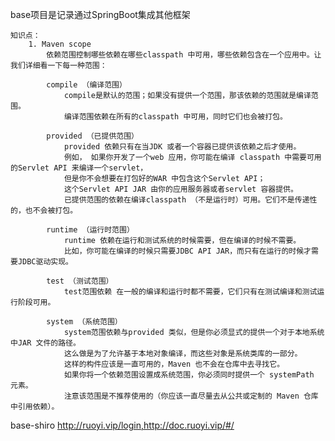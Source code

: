base项目是记录通过SpringBoot集成其他框架
	
	知识点：
		1. Maven scope 
			依赖范围控制哪些依赖在哪些classpath 中可用，哪些依赖包含在一个应用中。让我们详细看一下每一种范围：
			
			compile （编译范围）
				compile是默认的范围；如果没有提供一个范围，那该依赖的范围就是编译范围。
				编译范围依赖在所有的classpath 中可用，同时它们也会被打包。
			
			provided （已提供范围）
				provided 依赖只有在当JDK 或者一个容器已提供该依赖之后才使用。
				例如， 如果你开发了一个web 应用，你可能在编译 classpath 中需要可用的Servlet API 来编译一个servlet，
				但是你不会想要在打包好的WAR 中包含这个Servlet API；
				这个Servlet API JAR 由你的应用服务器或者servlet 容器提供。
				已提供范围的依赖在编译classpath （不是运行时）可用。它们不是传递性的，也不会被打包。

			runtime （运行时范围）
				runtime 依赖在运行和测试系统的时候需要，但在编译的时候不需要。
				比如，你可能在编译的时候只需要JDBC API JAR，而只有在运行的时候才需要JDBC驱动实现。

			test （测试范围）
				test范围依赖 在一般的编译和运行时都不需要，它们只有在测试编译和测试运行阶段可用。

			system （系统范围）
				system范围依赖与provided 类似，但是你必须显式的提供一个对于本地系统中JAR 文件的路径。
				这么做是为了允许基于本地对象编译，而这些对象是系统类库的一部分。
				这样的构件应该是一直可用的，Maven 也不会在仓库中去寻找它。
				如果你将一个依赖范围设置成系统范围，你必须同时提供一个 systemPath 元素。
				注意该范围是不推荐使用的（你应该一直尽量去从公共或定制的 Maven 仓库中引用依赖）。

base-shiro  http://ruoyi.vip/login,http://doc.ruoyi.vip/#/